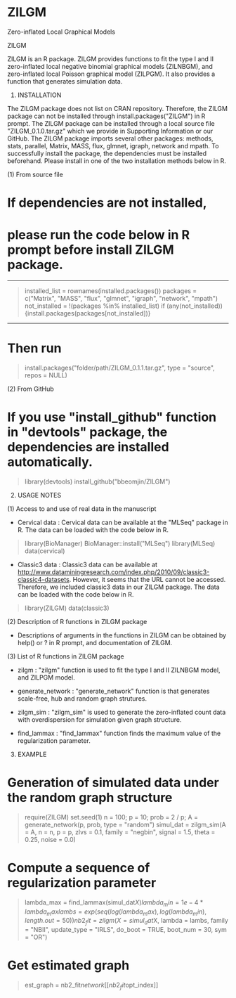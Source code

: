 # ZILGM
Zero-inflated Local Graphical Models

ZILGM

ZILGM is an R package. ZILGM provides functions to fit the type I and II zero-inflated local negative binomial graphical models (ZILNBGM), and zero-inflated local Poisson graphical model (ZILPGM).
It also provides a function that generates simulation data. 

1. INSTALLATION

The ZILGM package does not list on CRAN repository. Therefore, the ZILGM package can not be installed through install.packages("ZILGM") in R prompt.
The ZILGM package can be installed through a local source file "ZILGM_0.1.0.tar.gz" which we provide in Supporting Information or our GitHub.
The ZILGM package imports several other packages: methods, stats, parallel, Matrix, MASS, flux, glmnet, igraph, network and mpath.
To successfully install the package, the dependencies must be installed beforehand.
Please install in one of the two installation methods below in R.

(1) From source file 
# If dependencies are not installed,
# please run the code below in R prompt before install ZILGM package. 
-----------------------------------------------------------------------------
> installed_list = rownames(installed.packages())
> packages = c("Matrix", "MASS", "flux", "glmnet", "igraph", "network", "mpath")
> not_installed = !(packages %in% installed_list)
> if (any(not_installed)) {install.packages(packages[not_installed])}
-----------------------------------------------------------------------------
# Then run
> install.packages("folder/path/ZILGM_0.1.1.tar.gz", type = "source", repos = NULL)

(2) From GitHub
# If you use "install_github" function in "devtools" package, the dependencies are installed automatically.
> library(devtools)
> install_github("bbeomjin/ZILGM")


2. USAGE NOTES

(1) Access to and use of real data in the manuscript

- Cervical data : Cervical data can be available at the "MLSeq" package in R. The data can be loaded with the code below in R.
> library(BioManager)
> BioManager::install("MLSeq")
> library(MLSeq)
> data(cervical)

- Classic3 data : Classic3 data can be available at http://www.dataminingresearch.com/index.php/2010/09/classic3-classic4-datasets. 
	         However, it seems that the URL cannot be accessed. Therefore, we included classic3 data in our ZILGM package.
	         The data can be loaded with the code below in R.
> library(ZILGM)
> data(classic3)


(2) Description of R functions in ZILGM package

- Descriptions of arguments in the functions in ZILGM can be obtained by help() or ? in R prompt, and documentation of ZILGM.   


(3) List of R functions in ZILGM package

- zilgm : "zilgm" function is used to fit the type I and II ZILNBGM model, and ZILPGM model.

- generate_network : "generate_network" function is that generates scale-free, hub and random graph strutures.

- zilgm_sim : "zilgm_sim" is used to generate the zero-inflated count data with overdispersion for simulation given graph structure.

- find_lammax : "find_lammax"  function finds the maximum value of the regularization parameter.


3. EXAMPLE

# Generation of simulated data under the random graph structure
> require(ZILGM)
> set.seed(1)
> n = 100; p = 10; prob = 2 / p;
> A = generate_network(p, prob, type = "random")
> simul_dat = zilgm_sim(A = A, n = n, p = p, zlvs = 0.1, family = "negbin", signal = 1.5, theta = 0.25, noise = 0.0)    

# Compute a sequence of regularization parameter
> lambda_max = find_lammax(simul_dat$X)
> lambda_min = 1e-4 * lambda_max
> lambs = exp(seq(log(lambda_max), log(lambda_min), length.out = 50))
> nb2_fit = zilgm(X = simul_dat$X, lambda = lambs, family = "NBII", update_type = "IRLS", do_boot = TRUE,
                      boot_num = 30, sym = "OR")

# Get estimated graph
> est_graph = nb2_fit$network[[nb2_fit$opt_index]]
